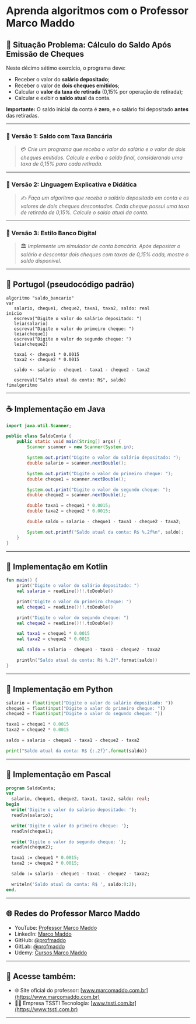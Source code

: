# Aprenda algoritmos com o Professor Marco Maddo

## 🧠 Situação Problema: Cálculo do Saldo Após Emissão de Cheques

Neste décimo sétimo exercício, o programa deve:

- Receber o valor do **salário depositado**;
- Receber o valor de **dois cheques emitidos**;
- Calcular o **valor da taxa de retirada** (0,15% por operação de retirada);
- Calcular e exibir o **saldo atual** da conta.

**Importante:** O saldo inicial da conta é **zero**, e o salário foi depositado **antes** das retiradas.

---

### 💸 Versão 1: Saldo com Taxa Bancária
> 💳 *Crie um programa que receba o valor do salário e o valor de dois cheques emitidos. Calcule e exiba o saldo final, considerando uma taxa de 0,15% para cada retirada.*

---

### 🧾 Versão 2: Linguagem Explicativa e Didática
> ✍️ *Faça um algoritmo que receba o salário depositado em conta e os valores de dois cheques descontados. Cada cheque possui uma taxa de retirada de 0,15%. Calcule o saldo atual da conta.*

---

### 🏦 Versão 3: Estilo Banco Digital
> 🏛️ *Implemente um simulador de conta bancária. Após depositar o salário e descontar dois cheques com taxas de 0,15% cada, mostre o saldo disponível.*

---

## 💬 Portugol (pseudocódigo padrão)

```portugol
algoritmo "saldo_bancario"
var
   salario, cheque1, cheque2, taxa1, taxa2, saldo: real
inicio
   escreva("Digite o valor do salário depositado: ")
   leia(salario)
   escreva("Digite o valor do primeiro cheque: ")
   leia(cheque1)
   escreva("Digite o valor do segundo cheque: ")
   leia(cheque2)

   taxa1 <- cheque1 * 0.0015
   taxa2 <- cheque2 * 0.0015

   saldo <- salario - cheque1 - taxa1 - cheque2 - taxa2

   escreval("Saldo atual da conta: R$", saldo)
fimalgoritmo
```

---

## ☕ Implementação em Java

```java
import java.util.Scanner;

public class SaldoConta {
    public static void main(String[] args) {
        Scanner scanner = new Scanner(System.in);

        System.out.print("Digite o valor do salário depositado: ");
        double salario = scanner.nextDouble();

        System.out.print("Digite o valor do primeiro cheque: ");
        double cheque1 = scanner.nextDouble();

        System.out.print("Digite o valor do segundo cheque: ");
        double cheque2 = scanner.nextDouble();

        double taxa1 = cheque1 * 0.0015;
        double taxa2 = cheque2 * 0.0015;

        double saldo = salario - cheque1 - taxa1 - cheque2 - taxa2;

        System.out.printf("Saldo atual da conta: R$ %.2f%n", saldo);
    }
}
```

---

## 💙 Implementação em Kotlin

```kotlin
fun main() {
    print("Digite o valor do salário depositado: ")
    val salario = readLine()!!.toDouble()

    print("Digite o valor do primeiro cheque: ")
    val cheque1 = readLine()!!.toDouble()

    print("Digite o valor do segundo cheque: ")
    val cheque2 = readLine()!!.toDouble()

    val taxa1 = cheque1 * 0.0015
    val taxa2 = cheque2 * 0.0015

    val saldo = salario - cheque1 - taxa1 - cheque2 - taxa2

    println("Saldo atual da conta: R$ %.2f".format(saldo))
}
```

---

## 🐍 Implementação em Python

```python
salario = float(input("Digite o valor do salário depositado: "))
cheque1 = float(input("Digite o valor do primeiro cheque: "))
cheque2 = float(input("Digite o valor do segundo cheque: "))

taxa1 = cheque1 * 0.0015
taxa2 = cheque2 * 0.0015

saldo = salario - cheque1 - taxa1 - cheque2 - taxa2

print("Saldo atual da conta: R$ {:.2f}".format(saldo))
```

---

## 🧙 Implementação em Pascal

```pascal
program SaldoConta;
var
  salario, cheque1, cheque2, taxa1, taxa2, saldo: real;
begin
  write('Digite o valor do salário depositado: ');
  readln(salario);

  write('Digite o valor do primeiro cheque: ');
  readln(cheque1);

  write('Digite o valor do segundo cheque: ');
  readln(cheque2);

  taxa1 := cheque1 * 0.0015;
  taxa2 := cheque2 * 0.0015;

  saldo := salario - cheque1 - taxa1 - cheque2 - taxa2;

  writeln('Saldo atual da conta: R$ ', saldo:0:2);
end.
```

---

## 🌐 Redes do Professor Marco Maddo

- YouTube: [Professor Marco Maddo](https://www.youtube.com/@ProfessorMarcoMaddo)
- LinkedIn: [Marco Maddo](https://www.linkedin.com/in/marcomaddo/)
- GitHub: [@profmaddo](https://github.com/profmaddo)
- GitLab: [@profmaddo](https://gitlab.com/profmaddo)
- Udemy: [Cursos Marco Maddo](https://www.udemy.com/user/marcomaddo/)

---

## 🚀 Acesse também:

- 🌐 Site oficial do professor: [www.marcomaddo.com.br](https://www.marcomaddo.com.br)
- 🧑‍💼 Empresa TSSTI Tecnologia: [www.tssti.com.br](https://www.tssti.com.br)

---
